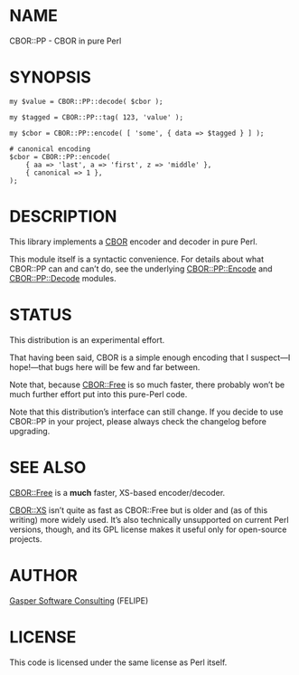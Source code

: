 # NAME

CBOR::PP - CBOR in pure Perl

# SYNOPSIS

    my $value = CBOR::PP::decode( $cbor );

    my $tagged = CBOR::PP::tag( 123, 'value' );

    my $cbor = CBOR::PP::encode( [ 'some', { data => $tagged } ] );

    # canonical encoding
    $cbor = CBOR::PP::encode(
        { aa => 'last', a => 'first', z => 'middle' },
        { canonical => 1 },
    );

# DESCRIPTION

This library implements a [CBOR](https://tools.ietf.org/html/rfc7049)
encoder and decoder in pure Perl.

This module itself is a syntactic convenience. For details about what
CBOR::PP can and can’t do, see the underlying [CBOR::PP::Encode](https://metacpan.org/pod/CBOR::PP::Encode) and
[CBOR::PP::Decode](https://metacpan.org/pod/CBOR::PP::Decode) modules.

# STATUS

This distribution is an experimental effort.

That having been said, CBOR is a simple enough encoding that I
suspect—I hope!—that bugs here will be few and far between.

Note that, because [CBOR::Free](https://metacpan.org/pod/CBOR::Free) is so much faster,
there probably won’t be much further effort put into this pure-Perl code.

Note that this distribution’s interface can still change. If you decide
to use CBOR::PP in your project, please always check the changelog before
upgrading.

# SEE ALSO

[CBOR::Free](https://metacpan.org/pod/CBOR::Free) is a **much** faster, XS-based encoder/decoder.

[CBOR::XS](https://metacpan.org/pod/CBOR::XS) isn’t quite as fast as CBOR::Free but is older and
(as of this writing) more widely used. It’s also technically unsupported
on current Perl versions, though, and its GPL license makes it
useful only for open-source projects.

# AUTHOR

[Gasper Software Consulting](http://gaspersoftware.com) (FELIPE)

# LICENSE

This code is licensed under the same license as Perl itself.
